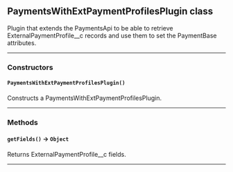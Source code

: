 ## PaymentsWithExtPaymentProfilesPlugin class

Plugin that extends the PaymentsApi to be able to retrieve ExternalPaymentProfile__c records and use them to set the PaymentBase attributes.

---
### Constructors
<!-- panels:start -->
<!-- div:left-panel -->
#### `PaymentsWithExtPaymentProfilesPlugin()`

Constructs a PaymentsWithExtPaymentProfilesPlugin.
<!-- panels:end -->
---
### Methods
<!-- panels:start -->
<!-- div:left-panel -->
#### `getFields()` → `Object`

Returns ExternalPaymentProfile__c fields.
<!-- panels:end -->
---
